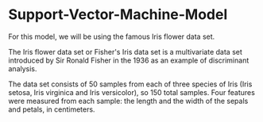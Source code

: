 # Support-Vector-Machine-Model

For this model, we will be using the famous Iris flower data set.

The Iris flower data set or Fisher's Iris data set is a multivariate data set introduced by Sir Ronald Fisher in the 1936
as an example of discriminant analysis.

The data set consists of 50 samples from each of three species of Iris (Iris setosa, Iris virginica and Iris versicolor), so 150 total samples. Four features were measured from each sample: the length and the width of the sepals and petals, in centimeters.
